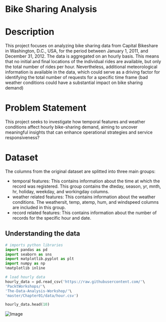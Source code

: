 # Bike Sharing Analysis


# Description
This project focuses on analyzing bike sharing data from Capital Bikeshare in Washington, D.C., USA, for the period between January 1, 2011, and December 31, 2012. The data is aggregated on an hourly basis. This means that no initial and final locations of the individual rides are available, but only the total number of rides per hour. Nevertheless, additional meteorological information is available in the data, which could serve as a driving factor for identifying the total number of requests for a specific time frame (bad weather conditions could have a substantial impact on bike sharing demand)


# Problem Statement
This project seeks to investigate how temporal features and weather conditions affect hourly bike-sharing demand, aiming to uncover meaningful insights that can enhance operational strategies and service responsiveness?


# Dataset
 The columns from the original dataset are splitted into three main groups:

- temporal features: This contains information about the time at which the record was registered. This group contains the dteday, season, yr, mnth, hr, holiday, weekday, and workingday columns.
- weather related features: This contains information about the weather conditions. The weathersit, temp, atemp, hum, and windspeed columns are included in this group.
- record related features: This contains information about the number of records for the specific hour and date.


## Understanding the data
```python
# imports python libraries
import pandas as pd
import seaborn as sns
import matplotlib.pyplot as plt
import numpy as np
%matplotlib inline

# load hourly data
hourly_data = pd.read_csv('https://raw.githubusercontent.com/'\
'PacktWorkshops/'\
'The-Data-Analysis-Workshop/'\
'master/Chapter01/data/hour.csv')

hourly_data.head(10)
```

![Image](https://github.com/user-attachments/assets/d7397000-2a32-4daf-8071-bf8f93e5debb)
